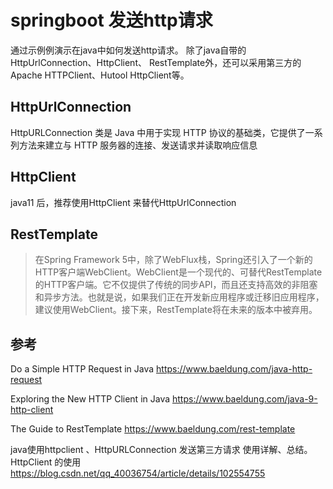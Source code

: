 # springboot 发送http请求

通过示例例演示在java中如何发送http请求。 除了java自带的HttpUrlConnection、HttpClient、 RestTemplate外，还可以采用第三方的Apache HTTPClient、Hutool HttpClient等。

## HttpUrlConnection

HttpURLConnection 类是 Java 中用于实现 HTTP 协议的基础类，它提供了一系列方法来建立与 HTTP 服务器的连接、发送请求并读取响应信息

## HttpClient
java11 后，推荐使用HttpClient 来替代HttpUrlConnection

## RestTemplate

> 在Spring Framework 5中，除了WebFlux栈，Spring还引入了一个新的HTTP客户端WebClient。WebClient是一个现代的、可替代RestTemplate的HTTP客户端。它不仅提供了传统的同步API，而且还支持高效的非阻塞和异步方法。也就是说，如果我们正在开发新应用程序或迁移旧应用程序，建议使用WebClient。接下来，RestTemplate将在未来的版本中被弃用。

## 参考
Do a Simple HTTP Request in Java
https://www.baeldung.com/java-http-request

Exploring the New HTTP Client in Java
https://www.baeldung.com/java-9-http-client

The Guide to RestTemplate
https://www.baeldung.com/rest-template

java使用httpclient 、HttpURLConnection 发送第三方请求 使用详解、总结。HttpClient 的使用
https://blog.csdn.net/qq_40036754/article/details/102554755


